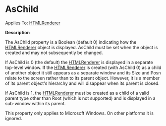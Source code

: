 




<h1 class="heading"><span class="name">AsChild</span></h1>

Applies To: [HTMLRenderer](./htmlrenderer.md)


**Description**


The AsChild property is a Boolean (default 0) indicating how the [HTMLRenderer](./htmlrenderer.md) object is displayed. AsChild must be set when the object is created and may not subsequently be changed.


If AsChild is 0 (the default) the [HTMLRenderer](./htmlrenderer.md) is displayed in a separate top-level window. If the [HTMLRenderer](./htmlrenderer.md) is  created (with AsChild 0) as a child of another object it still appears as a separate window and its Size and Posn relate to the screen rather than to its parent object. However, it is a member of its parent object's hierarchy and will disappear when its parent is closed.


If AsChild is 1, the [HTMLRenderer](./htmlrenderer.md) must be created as a child of a valid parent type other than Root (which is not supported) and is displayed in a sub-window within its parent.


This property only applies to Microsoft Windows. On other platforms it is ignored.



